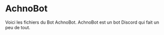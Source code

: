 # AchnoBot

Voici les fichiers du Bot AchnoBot. AchnoBot est un bot Discord qui fait un peu de tout. 
